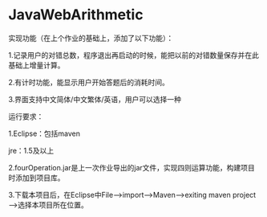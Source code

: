 ﻿# JavaWebArithmetic

实现功能（在上个作业的基础上，添加了以下功能）：

1.记录用户的对错总数，程序退出再启动的时候，能把以前的对错数量保存并在此基础上增量计算。

2.有计时功能，能显示用户开始答题后的消耗时间。

3.界面支持中文简体/中文繁体/英语，用户可以选择一种

运行要求：

1.Eclipse：包括maven

  jre：1.5及以上

2.fourOperation.jar是上一次作业导出的jar文件，实现四则运算功能，构建项目时添加到项目库。

3.下载本项目后，在Eclipse中File—>import—>Maven—>exiting maven project—>选择本项目所在位置。


 

